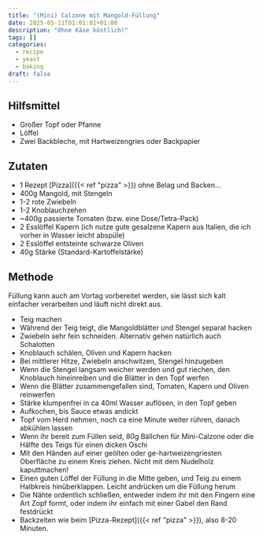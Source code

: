 ```yaml
---
title: "(Mini) Calzone mit Mangold-Füllung"
date: 2025-05-11T01:01:01+01:00
description: "Ohne Käse köstlich!"
tags: []
categories:
  - recipe
  - yeast
  - baking
draft: false
---
```


## Hilfsmittel

- Großer Topf oder Pfanne
- Löffel
- Zwei Backbleche, mit Hartweizengries oder Backpapier

## Zutaten

- 1 Rezept [Pizza]({{< ref "pizza" >}}) ohne Belag und Backen...
- 400g Mangold, mit Stengeln
- 1-2 rote Zwiebeln
- 1-2 Knoblauchzehen
- ~400g passierte Tomaten (bzw. eine Dose/Tetra-Pack)
- 2 Esslöffel Kapern (ich nutze gute gesalzene Kapern aus Italien, die ich vorher in Wasser leicht abspüle)
- 2 Esslöffel entsteinte schwarze Oliven
- 40g Stärke (Standard-Kartoffelstärke)

## Methode

Füllung kann auch am Vortag vorbereitet werden, sie lässt sich kalt einfacher verarbeiten und läuft nicht direkt aus.

- Teig machen
- Während der Teig teigt, die Mangoldblätter und Stengel separat hacken
- Zwiebeln sehr fein schneiden. Alternativ gehen natürlich auch Schalotten
- Knoblauch schälen, Oliven und Kapern hacken
- Bei mittlerer Hitze, Zwiebeln anschwitzen, Stengel hinzugeben
- Wenn die Stengel langsam weicher werden und gut riechen, den Knoblauch hineinreiben und die Blätter in den Topf werfen
- Wenn die Blätter zusammengefallen sind, Tomaten, Kapern und Oliven reinwerfen
- Stärke klumpenfrei in ca 40ml Wasser auflösen, in den Topf geben
- Aufkochen, bis Sauce etwas andickt
- Topf vom Herd nehmen, noch ca eine Minute weiter rühren, danach abkühlen lassen
- Wenn ihr bereit zum Füllen seid, 80g Bällchen für Mini-Calzone oder die Hälfte des Teigs für einen dicken Oschi
- Mit den Händen auf einer geölten oder ge-hartweizengriesten Oberfläche zu einem Kreis ziehen. Nicht mit dem Nudelholz kaputtmachen!
- Einen guten Löffel der Füllung in die Mitte geben, und Teig zu einem Halbkreis hinüberklappen. Leicht andrücken um die Füllung herum
- Die Nähte ordentlich schließen, entweder indem ihr mit den Fingern eine Art Zopf formt, oder indem ihr einfach mit einer Gabel den Rand festdrückt
- Backzeiten wie beim [Pizza-Rezept]({{< ref "pizza" >}}), also 8-20 Minuten.
